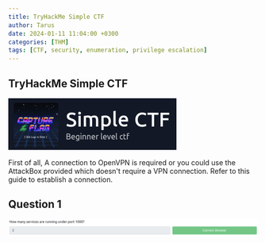 ```yaml
---
title: TryHackMe Simple CTF
author: Tarus
date: 2024-01-11 11:04:00 +0300
categories: [THM]
tags: [CTF, security, enumeration, privilege escalation]
---
```

## TryHackMe Simple CTF
![Alt text](/assets/THM/SimpleCTF/image1.png)

First of all, A connection to OpenVPN is required or you could use the AttackBox provided which doesn't require a VPN connection. Refer to this guide to establish a connection.

## Question 1
![Alt text](/assets/THM/SimpleCTF/image2.png)
